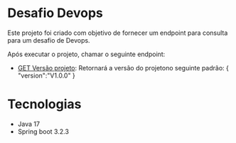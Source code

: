 # Desafio Devops

Este projeto foi criado com objetivo de fornecer um endpoint para consulta para um desafio de Devops.

Após executar o projeto, chamar o seguinte endpoint:

 - [GET Versão projeto](localhost:8080/version): Retornará a versão do projetono seguinte padrão:
{
    "version":"V1.0.0"
}

# Tecnologias

 - Java 17
 - Spring boot 3.2.3